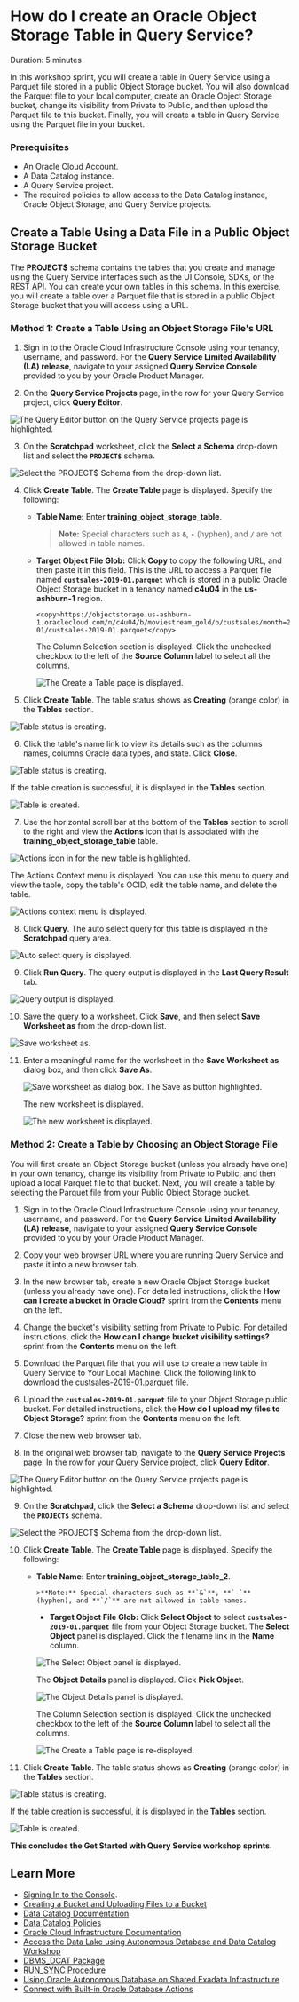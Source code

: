 # How do I create an Oracle Object Storage Table in Query Service?
Duration: 5 minutes

In this workshop sprint, you will create a table in Query Service using a Parquet file stored in a public Object Storage bucket. You will also download the Parquet file to your local computer, create an Oracle Object Storage bucket, change its visibility from Private to Public, and then upload the Parquet file to this bucket. Finally, you will create a table in Query Service using the Parquet file in your bucket.

### Prerequisites
* An Oracle Cloud Account.
* A Data Catalog instance.
* A Query Service project.
* The required policies to allow access to the Data Catalog instance, Oracle Object Storage, and Query Service projects.

## **Create a Table Using a Data File in a Public Object Storage Bucket**  

The **PROJECT$** schema contains the tables that you create and manage using the Query Service interfaces such as the UI Console, SDKs, or the REST API. You can create your own tables in this schema. In this exercise, you will create a table over a Parquet file that is stored in a public Object Storage bucket that you will access using a URL.

### **Method 1: Create a Table Using an Object Storage File's URL**

1. Sign in to the Oracle Cloud Infrastructure Console using your tenancy, username, and password. For the **Query Service Limited Availability (LA) release**, navigate to your assigned **Query Service Console** provided to you by your Oracle Product Manager.

2. On the **Query Service Projects** page, in the row for your Query Service project, click **Query Editor**.

  ![The Query Editor button on the Query Service projects page is highlighted.](./images/query-editor-button.png " ")  

3. On the **Scratchpad** worksheet, click the **Select a Schema** drop-down list and select the **`PROJECT$`** schema.

  ![Select the PROJECT$ Schema from the drop-down list.](./images/select-project$-schema.png " ")  

4. Click **Create Table**. The **Create Table** page is displayed. Specify the following:

    + **Table Name:** Enter **training\_object\_storage\_table**.

        >**Note:** Special characters such as **`&`**, **`-`** (hyphen), and **`/`** are not allowed in table names.

    + **Target Object File Glob:** Click **Copy** to copy the following URL, and then paste it in this field. This is the URL to access a Parquet file named **`custsales-2019-01.parquet`** which is stored in a public Oracle Object Storage bucket in a tenancy named **c4u04** in the **us-ashburn-1** region.

        ```
        <copy>https://objectstorage.us-ashburn-1.oraclecloud.com/n/c4u04/b/moviestream_gold/o/custsales/month=2019-01/custsales-2019-01.parquet</copy>
        ```

        The Column Selection section is displayed. Click the unchecked checkbox to the left of the **Source Column** label to select all the columns.

        ![The Create a Table page is displayed.](./images/create-table-obj.png " ")    

5. Click **Create Table**. The table status shows as **Creating** (orange color) in the **Tables** section.

  ![Table status is creating.](./images/table-creating-status.png " ")

6. Click the table's name link to view its details such as the columns names, columns Oracle data types, and state. Click **Close**.

  ![Table status is creating.](./images/click-table-creating.png " ")   

  If the table creation is successful, it is displayed in the **Tables** section.

  ![Table is created.](./images/table-created.png " ")   

7. Use the horizontal scroll bar at the bottom of the **Tables** section to scroll to the right and view the **Actions** icon that is associated with the **training\_object\_storage\_table** table.

  ![Actions icon in for the new table is highlighted.](./images/new-table-actions-icon.png " ")  

  The Actions Context menu is displayed. You can use this menu to query and view the table, copy the table's OCID, edit the table name, and delete the table.

  ![Actions context menu is displayed.](./images/actions-context-menu.png " ")  

8. Click **Query**. The auto select query for this table is displayed in the **Scratchpad** query area.

  ![Auto select query is displayed.](./images/auto-select-query.png " ")  

9. Click **Run Query**. The query output is displayed in the **Last Query Result** tab.

  ![Query output is displayed.](./images/obj-table-output.png " ")  

10. Save the query to a worksheet. Click **Save**, and then select **Save Worksheet as** from the drop-down list.

  ![Save worksheet as.](./images/save-obj-query.png " ")  

11. Enter a meaningful name for the worksheet in the **Save Worksheet as** dialog box, and then click **Save As**.

    ![Save worksheet as dialog box. The Save as button highlighted.](./images/save-worksheet-as-dialog.png " ")

    The new worksheet is displayed.

    ![The new worksheet is displayed.](./images/new-worksheet-displayed.png " ")  

### **Method 2: Create a Table by Choosing an Object Storage File**

You will first create an Object Storage bucket (unless you already have one) in your own tenancy, change its visibility from Private to Public, and then upload a local Parquet file to that bucket. Next, you will create a table by selecting the Parquet file from your Public Object Storage bucket.

1. Sign in to the Oracle Cloud Infrastructure Console using your tenancy, username, and password. For the **Query Service Limited Availability (LA) release**, navigate to your assigned **Query Service Console** provided to you by your Oracle Product Manager.

2. Copy your web browser URL where you are running Query Service and paste it into a new browser tab.

3. In the new browser tab, create a new Oracle Object Storage bucket (unless you already have one). For detailed instructions, click the **How can I create a bucket in Oracle Cloud?** sprint from the **Contents** menu on the left.

4. Change the bucket's visibility setting from Private to Public. For detailed instructions, click the **How can I change bucket visibility settings?** sprint from the **Contents** menu on the left.

5. Download the Parquet file that you will use to create a new table in Query Service to Your Local Machine. Click the following link to download the [custsales-2019-01.parquet](files/custsales-2019-01.parquet?download=1) file.

6. Upload the **`custsales-2019-01.parquet`** file to your Object Storage public bucket. For detailed instructions, click the **How do I upload my files to Object Storage?** sprint from the **Contents** menu on the left.

7. Close the new web browser tab.

8. In the original web browser tab, navigate to the **Query Service Projects** page. In the row for your Query Service project, click **Query Editor**.

  ![The Query Editor button on the Query Service projects page is highlighted.](./images/query-editor-button.png " ")  

9. On the **Scratchpad**, click the **Select a Schema** drop-down list and select the **`PROJECT$`** schema.

  ![Select the PROJECT$ Schema from the drop-down list.](./images/select-project$-schema-2.png " ")  

10. Click **Create Table**. The **Create Table** page is displayed. Specify the following:

    + **Table Name:** Enter **training\_object\_storage\_table_2**.

          >**Note:** Special characters such as **`&`**, **`-`** (hyphen), and **`/`** are not allowed in table names.

      + **Target Object File Glob:** Click **Select Object** to select **`custsales-2019-01.parquet`** file from your Object Storage bucket. The **Select Object** panel is displayed. Click the filename link in the **Name** column.

      ![The Select Object panel is displayed.](./images/select-object-panel.png " ")    

      The **Object Details** panel is displayed. Click **Pick Object**.

      ![The Object Details panel is displayed.](./images/object-details-panel.png " ")      

      The Column Selection section is displayed. Click the unchecked checkbox to the left of the **Source Column** label to select all the columns.

      ![The Create a Table page is re-displayed.](./images/create-table-page-2.png " ")    

11. Click **Create Table**. The table status shows as **Creating** (orange color) in the **Tables** section.

  ![Table status is creating.](./images/table-creating-status-2.png " ")

  If the table creation is successful, it is displayed in the **Tables** section.

  ![Table is created.](./images/table-2-created.png " ")   

**This concludes the Get Started with Query Service workshop sprints.**

## Learn More

* [Signing In to the Console](https://docs.cloud.oracle.com/en-us/iaas/Content/GSG/Tasks/signingin.htm).
* [Creating a Bucket and Uploading Files to a Bucket](https://docs.oracle.com/en-us/iaas/Content/GSG/Tasks/addingbuckets.htm#Putting_Data_into_Object_Storage)
* [Data Catalog Documentation](https://docs.oracle.com/en-us/iaas/data-catalog/home.htm)
* [Data Catalog Policies](https://docs.oracle.com/en-us/iaas/data-catalog/using/policies.htm)
* [Oracle Cloud Infrastructure Documentation](https://docs.oracle.com/en-us/iaas/Content/GSG/Concepts/baremetalintro.htm)
* [Access the Data Lake using Autonomous Database and Data Catalog Workshop](https://apexapps.oracle.com/pls/apex/dbpm/r/livelabs/view-workshop?wid=877)
* [DBMS_DCAT Package](https://docs-uat.us.oracle.com/en/cloud/paas/exadata-express-cloud/adbst/ref-dbms_dcat-package.html#GUID-4D927F21-E856-437B-B42F-727A2C02BE8D)
* [RUN_SYNC Procedure](https://docs.oracle.com/en/cloud/paas/autonomous-database/adbsa/ref-running-synchronizations.html#GUID-C94171B4-6C57-4707-B2D4-51BE0100F967)
* [Using Oracle Autonomous Database on Shared Exadata Infrastructure](https://docs.oracle.com/en/cloud/paas/autonomous-database/adbsa/index.html)
* [Connect with Built-in Oracle Database Actions](https://docs.oracle.com/en/cloud/paas/autonomous-database/adbsa/sql-developer-web.html#GUID-102845D9-6855-4944-8937-5C688939610F)
